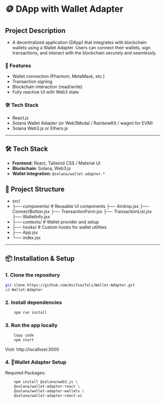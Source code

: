 # 🪙 DApp with Wallet Adapter

## Project Description

- A decentralized application (DApp) that integrates with blockchain wallets using a Wallet Adapter. Users can   connect their wallets, sign transactions, and interact with the blockchain securely and seamlessly.

### 🚀 Features
- Wallet connection (Phantom, MetaMask, etc.)
- Transaction signing
- Blockchain interaction (read/write)
- Fully reactive UI with Web3 state

### 🛠 Tech Stack

- React.js
- Solana Wallet Adapter (or Web3Modal / RainbowKit / wagmi for EVM)
- Solana Web3.js or Ethers.js


---

## 🛠️ Tech Stack

- **Frontend:** React, Tailwind CSS / Material UI
- **Blockchain:** Solana, Web3.js
- **Wallet Integration:** `@solana/wallet-adapter-*`


## 📁 Project Structure

- src/
- ├── components/ # Reusable UI components
    ├── Airdrop.jsx
    ├── ConnectButton.jsx
    ├── TransactionForm.jsx
    ├── TransactionList.jsx
    ├── WalletInfo.jsx
- ├── contexts/ # Wallet provider and setup
- ├── hooks/ # Custom hooks for wallet utilities
- ├── App.jsx
- └── index.jsx
---

## 📦 Installation & Setup

### 1. Clone the repository

```bash
git clone https://github.com/Asifsaifali/Wallet-Adapter.git
cd Wallet-Adapter
```
### 2. Install dependencies
    
```bash
    npm run install
```
### 3. Run the app locally
```bash
    Copy code
    npm start
```
Visit: http://localhost:3000

### 4. 🔗Wallet Adapter Setup

Required Packages:
```bash
    npm install @solana/web3.js \
    @solana/wallet-adapter-react \
    @solana/wallet-adapter-wallets \
    @solana/wallet-adapter-react-ui
```
